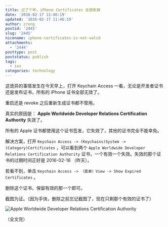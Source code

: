 ```yaml
---
title: 过了个年，iPhone Certificates 全部失效
date: '2016-02-17 11:46:19'
updated: '2016-02-17 11:46:19'
author: zrong
postid: '2445'
slug: '2445'
nicename: iphone-certificates-is-not-valid
attachments:
  - '2444'
posttype: post
poststatus: publish
tags:
  - ios
categories: technology
---
```


这诡异的事情发生在今天早上，打开 Keychain Access 一看，无论是开发者证书还是发布证书，所有的 iPhone 证书全部无效了。

重启还是 revoke 之后重新生成证书都不管用。

真实的原因是： **Apple Worldwide Developer Relations Certification Authority** 失效了。

所有的 Apple 证书都使用这个证书签发，它失效了，其他的证书完全不能幸免。 

<!--more-->

解决方案，打开 `Keychain Access -> (Keychains)System -> (Category)Certificates` ，可以看到两个 `Apple Worldwide Developer Relations Certification Authority` 证书，一个有效一个失效。失效的那个证书的过期时间正好是 2016-02-16 （昨天）。

若看不到，单击 `Keychain Access -> （菜单）View -> Show Expired Certificates` 。

删除这个证书，保留有效的那一个即可。

截图为证。（因为手快，删除之前忘记截图了，现在只剩那个有效的证书了）

![Apple Worldwide Developer Relations Certification Authority](/uploads/2016/02/apple-wwdrca.png)

（全文完）
